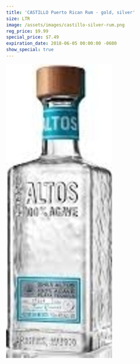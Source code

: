 ```yaml
---
title: 'CASTILLO Puerto Rican Rum - gold, silver'
size: LTR
image: /assets/images/castillo-silver-rum.png
reg_price: $9.99
special_price: $7.49
expiration_date: 2018-06-05 00:00:00 -0600
show_special: true
---
```


![](/assets/images/versions/olmeca-2-1---x----288-800x---.jpg)